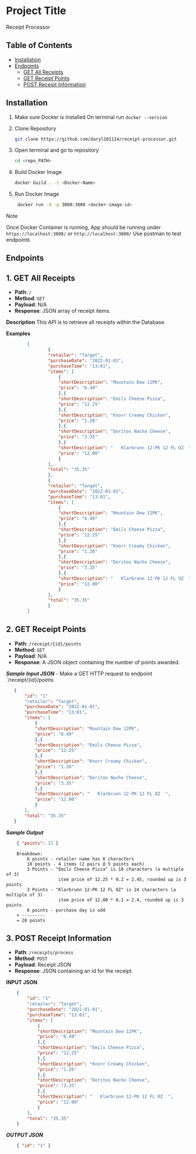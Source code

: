 # Project Title
Receipt Processor

## Table of Contents
- [Installation](#installation)
- [Endpoints](#Endpoints)
    - [GET All Receipts](#1-get-all-receipts)
    - [GET Receipt Points](#2-get-receipt-points)
    - [POST Receipt Information](#3-post-receipt-information)

## Installation
1. Make sure Docker is installed
    On terminal run ``` docker --version ```

2. Clone Repository 
    ```bash
    git clone https://github.com/daryl101114/receipt-processor.git
    ```
3. Open terminal and go to repository
    ``` bash
    cd <repo_PATH>
    ```

4. Build Docker Image
    ```bash 
    docker build . -t <Docker-Name>
    ```

5. Run Docker Image
    ``` bash
     docker run -d -p 3000:3000 <docker-image-id> 
    ```
> [!NOTE]
> Once Docker Container is running, App should be running under `https://localhost:3000/` or `http://localhost:3000/`
> Use postman to test endpoints


## Endpoints
## 1. GET All Receipts
- **Path**: `/`
- **Method**: `GET`
- **Payload**: N/A
- **Response**: JSON array of receipt items.

**Description**
This API is to retrieve all receipts within the Database

**Examples**
``` json
        [
                {
                "retailer": "Target",
                "purchaseDate": "2022-01-01",
                "purchaseTime": "13:01",
                "items": [
                    {
                    "shortDescription": "Mountain Dew 12PK",
                    "price": "6.49"
                    },{
                    "shortDescription": "Emils Cheese Pizza",
                    "price": "12.25"
                    },{
                    "shortDescription": "Knorr Creamy Chicken",
                    "price": "1.26"
                    },{
                    "shortDescription": "Doritos Nacho Cheese",
                    "price": "3.35"
                    },{
                    "shortDescription": "   Klarbrunn 12-PK 12 FL OZ  ",
                    "price": "12.00"
                    }
                ],
                "total": "35.35"
                },
                {
                "retailer": "Target",
                "purchaseDate": "2022-01-01",
                "purchaseTime": "13:01",
                "items": [
                    {
                    "shortDescription": "Mountain Dew 12PK",
                    "price": "6.49"
                    },{
                    "shortDescription": "Emils Cheese Pizza",
                    "price": "12.25"
                    },{
                    "shortDescription": "Knorr Creamy Chicken",
                    "price": "1.26"
                    },{
                    "shortDescription": "Doritos Nacho Cheese",
                    "price": "3.35"
                    },{
                    "shortDescription": "   Klarbrunn 12-PK 12 FL OZ  ",
                    "price": "12.00"
                    }
                ],
                "total": "35.35"
                }
        ]
```

## 2. GET Receipt Points
- **Path**: `/receipt/{id}/points`
- **Method**: `GET`
- **Payload**: N/A
- **Response**: A JSON object containing the number of points awarded.

***Sample Input JSON*** - Make a GET HTTP request to endpoint `/receipt/{id}/points
 ``` json
    {
        "id": "1"
        "retailer": "Target",
        "purchaseDate": "2022-01-01",
        "purchaseTime": "13:01",
        "items": [
            {
            "shortDescription": "Mountain Dew 12PK",
            "price": "6.49"
            },{
            "shortDescription": "Emils Cheese Pizza",
            "price": "12.25"
            },{
            "shortDescription": "Knorr Creamy Chicken",
            "price": "1.26"
            },{
            "shortDescription": "Doritos Nacho Cheese",
            "price": "3.35"
            },{
            "shortDescription": "   Klarbrunn 12-PK 12 FL OZ  ",
            "price": "12.00"
            }
        ],
        "total": "35.35"
    }
```
 ***Sample Output***
``` json
    { "points": 32 }
 ```
```
    Breakdown:
        6 points - retailer name has 6 characters
        10 points - 4 items (2 pairs @ 5 points each)
        3 Points - "Emils Cheese Pizza" is 18 characters (a multiple of 3)
                    item price of 12.25 * 0.2 = 2.45, rounded up is 3 points
        3 Points - "Klarbrunn 12-PK 12 FL OZ" is 24 characters (a multiple of 3)
                    item price of 12.00 * 0.2 = 2.4, rounded up is 3 points
        6 points - purchase day is odd
    + ---------
    = 28 points
 ```

## 3. POST Receipt Information
- **Path**: `/receipts/process`
- **Method**: `POST`
- **Payload**: Receipt JSON
- **Response**: JSON containing an id for the receipt.

**INPUT JSON**
``` json
    {
        "id": "1"
        "retailer": "Target",
        "purchaseDate": "2022-01-01",
        "purchaseTime": "13:01",
        "items": [
            {
            "shortDescription": "Mountain Dew 12PK",
            "price": "6.49"
            },{
            "shortDescription": "Emils Cheese Pizza",
            "price": "12.25"
            },{
            "shortDescription": "Knorr Creamy Chicken",
            "price": "1.26"
            },{
            "shortDescription": "Doritos Nacho Cheese",
            "price": "3.35"
            },{
            "shortDescription": "   Klarbrunn 12-PK 12 FL OZ  ",
            "price": "12.00"
            }
        ],
        "total": "35.35"
    }
```
***OUTPUT JSON***
```json
    { "id": "1" }
```